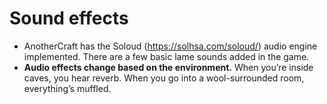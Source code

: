 # Sound effects

- AnotherCraft has the Soloud (https://solhsa.com/soloud/) audio engine implemented. There are a few basic lame sounds added in the game.
- **Audio effects change based on the environment.** When you’re inside caves, you hear reverb. When you go into a wool-surrounded room, everything’s muffled.
